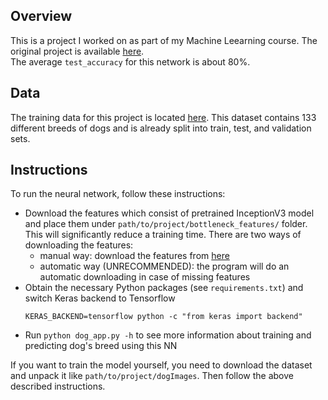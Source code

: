 ## Overview

This is a project I worked on as part of my Machine Leearning course. The original project is available
[here](https://github.com/jeremyjordan/machine-learning/tree/master/projects/dog-project).  
The average `test_accuracy` for this network is about 80%.

## Data

The training data for this project is located [here](https://s3-us-west-1.amazonaws.com/udacity-aind/dog-project/dogImages.zip).
This dataset contains 133 different breeds of dogs and is already split into train, test, and validation sets.

## Instructions

To run the neural network, follow these instructions:
* Download the features which consist of pretrained InceptionV3 model and place them under `path/to/project/bottleneck_features/` folder.
This will significantly reduce a training time. There are two ways of downloading the features:
  * manual way: download the features from [here](https://s3-us-west-1.amazonaws.com/udacity-aind/dog-project/DogInceptionV3Data.npz)
  * automatic way (UNRECOMMENDED): the program will do an automatic downloading in case of missing features
* Obtain the necessary Python packages (see `requirements.txt`) and switch Keras backend to Tensorflow
  ```
  KERAS_BACKEND=tensorflow python -c "from keras import backend"
  ```
* Run `python dog_app.py -h` to see more information about training and predicting dog's breed using this NN

If you want to train the model yourself, you need to download the dataset and unpack it like `path/to/project/dogImages`.
Then follow the above described instructions.
